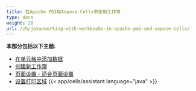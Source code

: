 ```yaml
---
title: 在Apache POI和Aspose.Cells中使用工作簿
type: docs
weight: 20
url: /zh/java/working-with-workbooks-in-apache-poi-and-aspose-cells/
---
```


 **本部分包括以下主题:**

- [在单元格中添加数据](/cells/zh/java/add-data-in-cells/)
- [创建新工作簿](/cells/zh/java/create-new-workbook/)
- [页面设置 - 适合页面设置](/cells/zh/java/page-setup-fit-to-page-setting/)
- [设置打印区域](/cells/zh/java/set-print-area/)
{{< app/cells/assistant language="java" >}}
